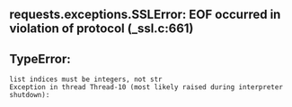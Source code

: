 
## requests.exceptions.SSLError: EOF occurred in violation of protocol (_ssl.c:661)

## TypeError: 

```
list indices must be integers, not str
Exception in thread Thread-10 (most likely raised during interpreter shutdown):
```
